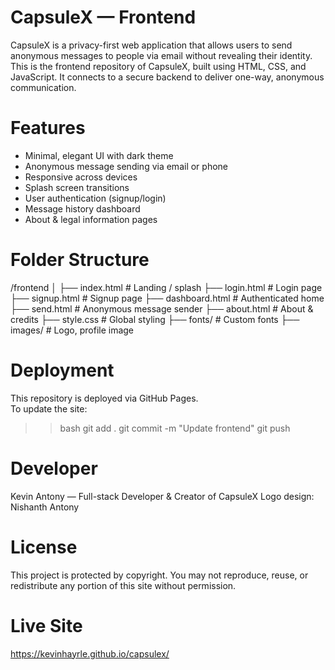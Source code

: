# CapsuleX — Frontend
CapsuleX is a privacy-first web application that allows users to send anonymous messages to people via email without revealing their identity. 
This is the frontend repository of CapsuleX, built using HTML, CSS, and JavaScript. It connects to a secure backend to deliver one-way, anonymous communication.

# Features
- Minimal, elegant UI with dark theme
- Anonymous message sending via email or phone
- Responsive across devices
- Splash screen transitions
- User authentication (signup/login)
- Message history dashboard
- About & legal information pages

# Folder Structure
/frontend
│
├── index.html          # Landing / splash
├── login.html          # Login page
├── signup.html         # Signup page
├── dashboard.html      # Authenticated home
├── send.html           # Anonymous message sender
├── about.html          # About & credits
├── style.css           # Global styling
├── fonts/              # Custom fonts
├── images/             # Logo, profile image

# Deployment
This repository is deployed via GitHub Pages.  
To update the site:
>> bash
git add .
git commit -m "Update frontend"
git push

# Developer
Kevin Antony — Full-stack Developer & Creator of CapsuleX
Logo design: Nishanth Antony

# License
This project is protected by copyright.
You may not reproduce, reuse, or redistribute any portion of this site without permission.

# Live Site
https://kevinhayrle.github.io/capsulex/
